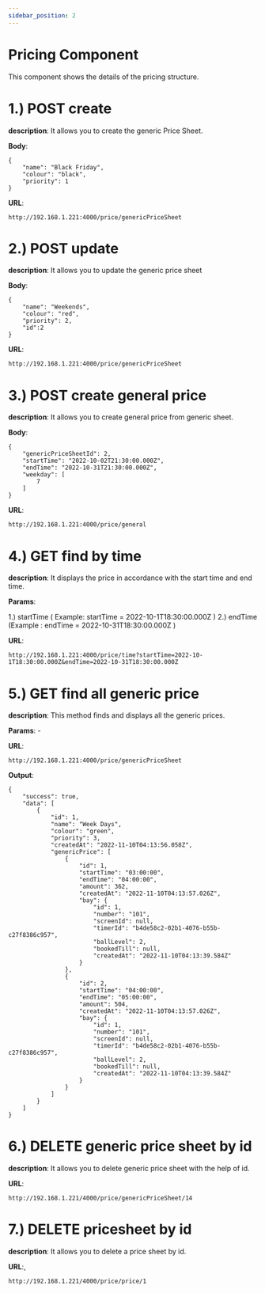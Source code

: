 ```yaml
---
sidebar_position: 2
---
```


# Pricing Component

This component shows the details of the pricing structure.

# 1.) POST create 

**description**: It allows you to create the generic Price Sheet.

**Body**:
```
{
    "name": "Black Friday",
    "colour": "black",
    "priority": 1
}
```

**URL**:
```
http://192.168.1.221:4000/price/genericPriceSheet
```

# 2.) POST update

**description**: It allows you to update the generic price sheet

**Body**:
```
{
    "name": "Weekends",
    "colour": "red",
    "priority": 2,
    "id":2
}
```

**URL**:
```
http://192.168.1.221:4000/price/genericPriceSheet
```

# 3.) POST create general price 

**description**: It allows you to create general price from generic sheet.

**Body**:
```
{
    "genericPriceSheetId": 2,
    "startTime": "2022-10-02T21:30:00.000Z",
    "endTime": "2022-10-31T21:30:00.000Z",
    "weekday": [
        7
    ]
}
```

**URL**:
```
http://192.168.1.221:4000/price/general
```

# 4.) GET find by time

**description**: It displays the price in accordance with the start time and end time.

**Params**:

1.) startTime ( Example: startTime = 2022-10-1T18:30:00.000Z ) 
2.) endTime   (Example : endTime = 2022-10-31T18:30:00.000Z )

**URL**:
```
http://192.168.1.221:4000/price/time?startTime=2022-10-1T18:30:00.000Z&endTime=2022-10-31T18:30:00.000Z
```

# 5.) GET find all generic price

**description**: This method finds and displays all the generic prices.

**Params**: -

**URL**:
```
http://192.168.1.221:4000/price/genericPriceSheet
```

**Output**:
```
{
    "success": true,
    "data": [
        {
            "id": 1,
            "name": "Week Days",
            "colour": "green",
            "priority": 3,
            "createdAt": "2022-11-10T04:13:56.058Z",
            "genericPrice": [
                {
                    "id": 1,
                    "startTime": "03:00:00",
                    "endTime": "04:00:00",
                    "amount": 362,
                    "createdAt": "2022-11-10T04:13:57.026Z",
                    "bay": {
                        "id": 1,
                        "number": "101",
                        "screenId": null,
                        "timerId": "b4de58c2-02b1-4076-b55b-c27f8386c957",
                        "ballLevel": 2,
                        "bookedTill": null,
                        "createdAt": "2022-11-10T04:13:39.584Z"
                    }
                },
                {
                    "id": 2,
                    "startTime": "04:00:00",
                    "endTime": "05:00:00",
                    "amount": 504,
                    "createdAt": "2022-11-10T04:13:57.026Z",
                    "bay": {
                        "id": 1,
                        "number": "101",
                        "screenId": null,
                        "timerId": "b4de58c2-02b1-4076-b55b-c27f8386c957",
                        "ballLevel": 2,
                        "bookedTill": null,
                        "createdAt": "2022-11-10T04:13:39.584Z"
                    }
                }
            ]
        }
    ]
}
```

# 6.)  DELETE generic price sheet by id

**description**: It allows you to delete generic price sheet with the help of id.

**URL**: 
```
http://192.168.1.221/4000/price/genericPriceSheet/14
```

# 7.) DELETE pricesheet by id

**description**:  It allows you to delete a price sheet by id.

**URL**:,
```
http://192.168.1.221/4000/price/price/1
```

